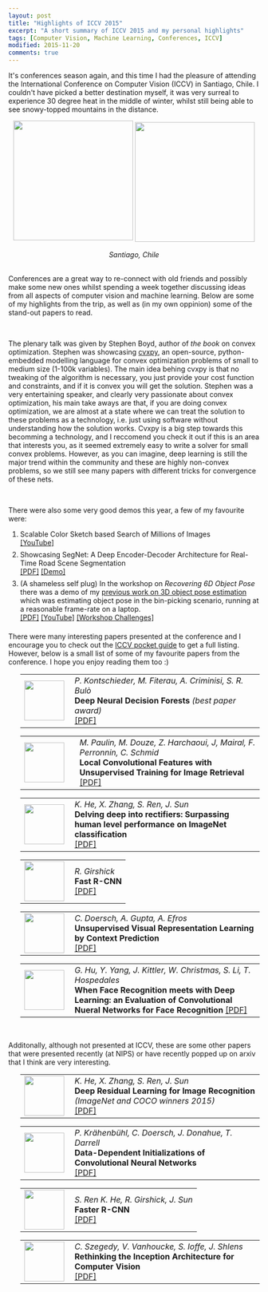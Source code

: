 ```yaml
---
layout: post
title: "Highlights of ICCV 2015"
excerpt: "A short summary of ICCV 2015 and my personal highlights"
tags: [Computer Vision, Machine Learning, Conferences, ICCV]
modified: 2015-11-20
comments: true
---
```

It's conferences season again, and this time I had the pleasure of attending the International Conference on Computer Vision (ICCV) in Santiago, Chile. I couldn't have picked a better destination myself, it was very surreal to experience 30 degree heat in the middle of winter, whilst still being able to see snowy-topped mountains in the distance.
<center>
	<img src = "{{ site.url }}/images/iccv_highlights/santiago.png" width="240px" /></td>
	<img src = "{{ site.url }}/images/iccv_highlights/santiago_2.jpeg" width="240px;" style="vertical-align:bottom !important;" /></td>
	<br />
	<br />
	<em>Santiago, Chile</em>
</center>

<br />

Conferences are a great way to re-connect with old friends and possibly make some new ones whilst spending a week together discussing ideas from all aspects of computer vision and machine learning. Below are some of my highlights from the trip, as well as (in my own oppinion) some of the stand-out papers to read.

<br />

The plenary talk was given by Stephen Boyd, author of *the book* on convex optimization. Stephen was showcasing <a href='https://github.com/cvxgrp/cvxpy'>cvxpy</a>, an open-source, python-embedded modelling language for convex optimization problems of small to medium size (1-100k variables). The main idea behing cvxpy is that no tweaking of the algorithm is necessary, you just provide your cost function and constraints, and if it is convex you will get the solution. Stephen was a very entertaining speaker, and clearly very passionate about convex optimization, his main take aways are that, if you are doing convex optimization, we are almost at a state where we can treat the solution to these problems as a technology, i.e. just using software without understanding how the solution works. Cvxpy is a big step towards this becomming a technology, and I reccomend you check it out if this is an area that interests you, as it seemed extremely easy to write a solver for small convex problems. However, as you can imagine, deep learning is still the major trend within the community and these are highly non-convex problems, so we still see many papers with different tricks for convergence of these nets. 

<br />

There were also some very good demos this year, a few of my favourite were:
<ol>
<li style="padding-bottom:7px;">Scalable Color Sketch based Search of Millions of Images
	<br />
	<a href="https://www.youtube.com/watch?v=XSIpGCXgkLM">[YouTube]</a>
</li>
<li style="padding-bottom:7px;">Showcasing SegNet: A Deep Encoder-Decoder Architecture for Real-Time Road Scene Segmentation
	<br />
	<a href="http://arxiv.org/pdf/1511.00561v2.pdf">[PDF]</a> <a href="http://mi.eng.cam.ac.uk/projects/segnet/">[Demo]</a>
</li>
<li style="padding-bottom:7px;">(A shameless self plug) In the workshop on <em>Recovering 6D Object Pose</em> there was a demo of my <a href='http://www.iis.ee.ic.ac.uk/icvl/doc/ECCV2014_aly.pdf'>previous work on 3D object pose estimation</a> which was estimating object pose in the bin-picking scenario, running at a reasonable frame-rate on a laptop.
	<br />
	<a href="http://www.iis.ee.ic.ac.uk/icvl/doc/ECCV2014_aly.pdf">[PDF]</a> <a href = "https://www.youtube.com/watch?v=dh2VtnnsGuY">[YouTube]</a> <a href="http://www.iis.ee.ic.ac.uk/ComputerVision/3DPose-2015.html">[Workshop Challenges]</a>
</li>
</ol>

There were many interesting papers presented at the conference and I encourage you to check out the <a href="https://drive.google.com/file/d/0B6xUH6bgpv36cGxtSXVId0dkZjQ/view">ICCV pocket guide</a> to get a full listing. However, below is a small list of some of my favourite papers from the conference. I hope you enjoy reading them too :)
<ul>
	<li style='list-style-type: none;'>
		<table>
			<tr>
				<td style = "width:80px; height:80px; padding-right:10px;"><img align="left" src="{{ site.url }}/images/iccv_highlights/deep_neural_df.png" height="80px" width="80px" ></td>
				<td><em>P. Kontschieder, M. Fiterau, A. Criminisi, S. R. Bulò</em>
					<br />
					<b>Deep Neural Decision Forests</b> <em>(best paper award)</em>
					<br />
					<a href="http://research.microsoft.com/pubs/255952/ICCV15_DeepNDF_main.pdf">[PDF]</a>
				</td>
			</tr>
		</table>
	</li>
	<li style='list-style-type: none;'>
		<table>
			<tr>
				<td style = "width:80px; height:80px; padding-right:10px;"><img align="left" src="{{ site.url }}/images/iccv_highlights/local_conv_features.png" height="80px" width="80px" style="padding-right: 10px"></td>
				<td><em>M. Paulin, M. Douze, Z. Harchaoui, J, Mairal, F. Perronnin, C. Schmid</em>
					<br />
					<b>Local Convolutional Features with Unsupervised Training for Image Retrieval</b>
					<br />
					<a href="https://hal.inria.fr/hal-01207966/document">[PDF]</a>
				</td>
			</tr>
		</table>
	</li>
	<li style='list-style-type: none;'>
		<table>
			<tr>
				<td style = "width:80px; height:80px; padding-right:10px;"><img align="left" src="{{ site.url }}/images/iccv_highlights/delving_deep_rectifiers.png" height="80px" width="80px" ></td>
				<td><em>K. He, X. Zhang, S. Ren, J. Sun</em>
					<br />
					<b>Delving deep into rectifiers: Surpassing human level performance on ImageNet classification</b>
					<br />
					<a href="http://arxiv.org/pdf/1502.01852v1.pdf">[PDF]</a>
				</td>
			</tr>
		</table>
	</li>
	<li style='list-style-type: none;'>
		<table>
			<tr>
				<td style = "width:80px; height:80px; padding-right:10px;"><img align="left" src="{{ site.url }}/images/iccv_highlights/frcnn.png" height="80px" width="80px" ></td>
				<td><em>R. Girshick</em>
					<br />
					<b>Fast R-CNN</b>
					<br />
					<a href="http://arxiv.org/pdf/1504.08083v2.pdf">[PDF]</a>
				</td>
			</tr>
		</table>
	</li>
	<li style='list-style-type: none;'>
		<table>
			<tr>
				<td style = "width:80px; height:80px; padding-right:10px;"><img align="left" src="{{ site.url }}/images/iccv_highlights/unsupervised_visual_rep.png" height="80px" width="80px" ></td>
				<td><em>C. Doersch, A. Gupta, A. Efros</em>
					<br />
					<b>Unsupervised Visual Representation Learning by Context Prediction</b>
					<br />
					<a href="http://arxiv.org/pdf/1505.05192v2.pdf">[PDF]</a>
				</td>
			</tr>
		</table>
	</li>
	<li style='list-style-type: none;'>
		<table>
			<tr>
				<td style = "width:80px; height:80px; padding-right:10px;"><img align="left" src="{{ site.url }}/images/iccv_highlights/faces.png" height="80px" width="80px" ></td>
				<td><em>G. Hu, Y. Yang, J. Kittler, W. Christmas, S. Li, T. Hospedales</em>
					<br />
					<b>When Face Recognition meets with Deep Learning: an Evaluation of Convolutional Nueral Networks for Face Recognition</b>
					<a href="http://arxiv.org/pdf/1504.02351v1.pdf">[PDF]</a>
				</td>
			</tr>
		</table>
	</li>
</ul>

<br />

Additonally, although not presented at ICCV, these are some other papers that were presented recently (at NIPS) or have recently popped up on arxiv that I think are very interesting.

<ul>
	<li style='list-style-type: none;'>
		<table>
			<tr>
				<td style = "width:80px; height:80px; padding-right:10px;"><img align="left" src="{{ site.url }}/images/iccv_highlights/deep_res_learning.png" height="80px" width="80px" ></td>
				<td><em>K. He, X. Zhang, S. Ren, J. Sun</em>
					<br />
					<b>Deep Residual Learning for Image Recognition</b> <em>(ImageNet and COCO winners 2015)</em>
					<br />
					<a href="http://arxiv.org/pdf/1512.03385v1.pdf">[PDF]</a>
				</td>
			</tr>
		</table>
	</li>
	<li style='list-style-type: none;'>
		<table>
			<tr>
				<td style = "width:80px; height:80px; padding-right:10px;"><img align="left" src="{{ site.url }}/images/iccv_highlights/data_dependent_initialization.png" height="80px" width="80px" ></td>
				<td><em>P. Krähenbühl, C. Doersch, J. Donahue, T. Darrell</em>
					<br />
					<b>Data-Dependent Initializations of Convolutional Neural Networks</b>
					<br />
					<a href="http://arxiv.org/pdf/1511.06856v1.pdf">[PDF]</a>
				</td>
			</tr>
		</table>
	</li>
	<li style='list-style-type: none;'>
		<table>
			<tr>
				<td style = "width:80px; height:80px; padding-right:10px;"><img align="left" src="{{ site.url }}/images/iccv_highlights/faster_rcnn.png" height="80px" width="80px" ></td>
				<td><em>S. Ren K. He, R. Girshick, J. Sun</em>
					<br />
					<b>Faster R-CNN</b>
					<br />
					<a href="http://arxiv.org/pdf/1506.01497v2.pdf">[PDF]</a>
				</td>
			</tr>
		</table>
	</li>
	</li>
	<li style='list-style-type: none;'>
		<table>
			<tr>
				<td style = "width:80px; height:80px; padding-right:10px;"><img align="left" src="{{ site.url }}/images/iccv_highlights/reception.png" height="80px" width="80px" ></td>
				<td><em>C. Szegedy, V. Vanhoucke, S. Ioffe, J. Shlens</em>
					<br />
					<b>Rethinking the Inception Architecture for Computer Vision</b>
					<br />
					<a href="http://arxiv.org/pdf/1512.00567v3.pdf">[PDF]</a>
				</td>
			</tr>
		</table>
	</li>
</ol>